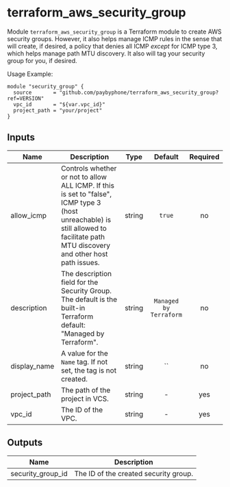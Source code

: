 # terraform_aws_security_group

Module `terraform_aws_security_group` is a Terraform module to create AWS
security groups. However, it also helps manage ICMP rules in the sense
that will create, if desired, a policy that denies all ICMP *except* for
ICMP type 3, which helps manage path MTU discovery. It also will tag your
security group for you, if desired.

Usage Example:

    module "security_group" {
      source       = "github.com/paybyphone/terraform_aws_security_group?ref=VERSION"
      vpc_id       = "${var.vpc_id}"
      project_path = "your/project"
    }



## Inputs

| Name | Description | Type | Default | Required |
|------|-------------|:----:|:-----:|:-----:|
| allow_icmp | Controls whether or not to allow ALL ICMP. If this is set to "false", ICMP type 3 (host unreachable) is still allowed to facilitate path MTU discovery and other host path issues. | string | `true` | no |
| description | The description field for the Security Group. The default is the built-in Terraform default: "Managed by Terraform". | string | `Managed by Terraform` | no |
| display_name | A value for the `Name` tag. If not set, the tag is not created. | string | `` | no |
| project_path | The path of the project in VCS. | string | - | yes |
| vpc_id | The ID of the VPC. | string | - | yes |

## Outputs

| Name | Description |
|------|-------------|
| security_group_id | The ID of the created security group. |

